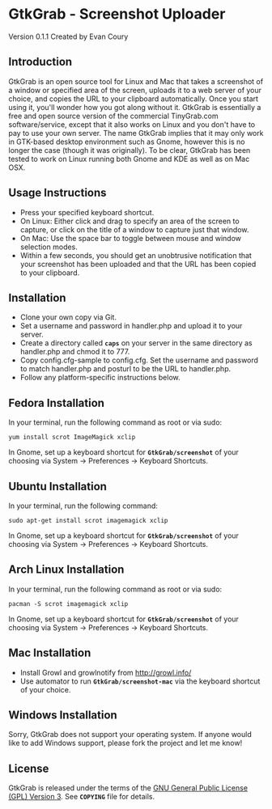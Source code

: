 GtkGrab - Screenshot Uploader
================================
Version 0.1.1 Created by Evan Coury


Introduction
------------
GtkGrab is an open source tool for Linux and Mac that takes a screenshot of a window or specified area of the screen, uploads it to a web server of your choice, and copies the URL to your clipboard automatically. Once you start using it, you'll wonder how you got along without it. GtkGrab is essentially a free and open source version of the commercial TinyGrab.com software/service, except that it also works on Linux and you don't have to pay to use your own server. The name GtkGrab implies that it may only work in GTK-based desktop environment such as Gnome, however this is no longer the case (though it was originally). To be clear, GtkGrab has been tested to work on Linux running both Gnome and KDE as well as on Mac OSX.

Usage Instructions
------------------
* Press your specified keyboard shortcut.
* On Linux: Either click and drag to specify an area of the screen to capture, or click on the title of a window to capture just that window.
* On Mac: Use the space bar to toggle between mouse and window selection modes.
* Within a few seconds, you should get an unobtrusive notification that your screenshot has been uploaded and that the URL has been copied to your clipboard.

Installation
------------
* Clone your own copy via Git.
* Set a username and password in handler.php and upload it to your server.
* Create a directory called **`caps`** on your server in the same directory as handler.php and chmod it to 777.
* Copy config.cfg-sample to config.cfg. Set the username and password to match handler.php and posturl to be the URL to handler.php.
* Follow any platform-specific instructions below.

Fedora Installation
-------------------
In your terminal, run the following command as root or via sudo:

`yum install scrot ImageMagick xclip`

In Gnome, set up a keyboard shortcut for **`GtkGrab/screenshot`** of your choosing via System -> Preferences -> Keyboard Shortcuts.

Ubuntu Installation
-------------------
In your terminal, run the following command:

`sudo apt-get install scrot imagemagick xclip`

In Gnome, set up a keyboard shortcut for **`GtkGrab/screenshot`** of your choosing via System -> Preferences -> Keyboard Shortcuts.

Arch Linux Installation
-------------------
In your terminal, run the following command as root or via sudo:

`pacman -S scrot imagemagick xclip`

In Gnome, set up a keyboard shortcut for **`GtkGrab/screenshot`** of your choosing via System -> Preferences -> Keyboard Shortcuts.

Mac Installation
----------------
* Install Growl and growlnotify from http://growl.info/
* Use automator to run **`GtkGrab/screenshot-mac`** via the keyboard shortcut of your choice.

Windows Installation
--------------------
Sorry, GtkGrab does not support your operating system. If anyone would like to add Windows support, please fork the project and let me know!

License
-------
GtkGrab is released under the terms of the [GNU General Public License (GPL) Version 3](http://en.wikipedia.org/wiki/GNU_General_Public_License). See **`COPYING`** file for details.

